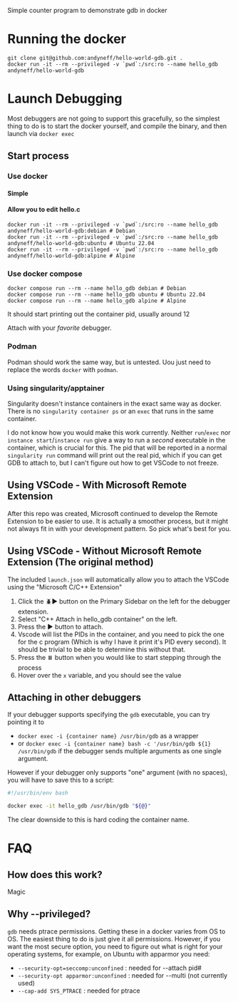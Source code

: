 Simple counter program to demonstrate gdb in docker

# Running the docker

```
git clone git@github.com:andyneff/hello-world-gdb.git .
docker run -it --rm --privileged -v `pwd`:/src:ro --name hello_gdb andyneff/hello-world-gdb
```

# Launch Debugging

Most debuggers are not going to support this gracefully, so the simplest thing to do is to
start the docker yourself, and compile the binary, and then launch via `docker exec`


## Start process

### Use docker

#### Simple

#### Allow you to edit hello.c

```
docker run -it --rm --privileged -v `pwd`:/src:ro --name hello_gdb andyneff/hello-world-gdb:debian # Debian
docker run -it --rm --privileged -v `pwd`:/src:ro --name hello_gdb andyneff/hello-world-gdb:ubuntu # Ubuntu 22.04
docker run -it --rm --privileged -v `pwd`:/src:ro --name hello_gdb andyneff/hello-world-gdb:alpine # Alpine
```

### Use docker compose

```
docker compose run --rm --name hello_gdb debian # Debian
docker compose run --rm --name hello_gdb ubuntu # Ubuntu 22.04
docker compose run --rm --name hello_gdb alpine # Alpine
```

It should start printing out the container pid, usually around 12

Attach with your *favorite* debugger.

### Podman

Podman should work the same way, but is untested. Uou just need to replace the words `docker` with `podman`.

### Using singularity/apptainer

Singularity doesn't instance containers in the exact same way as docker. There is no `singularity container ps` or an `exec` that runs in the same container.

I do not know how you would make this work currently. Neither `run`/`exec` nor `instance start`/`instance run` give a way to run a _second_ executable in the container, which is crucial for this. The pid that will be reported in a normal `singularity run` command will print out the real pid, which if you can get GDB to attach to, but I can't figure out how to get VSCode to not freeze.

## Using VSCode - With Microsoft Remote Extension

After this repo was created, Microsoft continued to develop the Remote Extension to be easier to use. It is actually a smoother process, but it might not always fit in with your development pattern. So pick what's best for you.

## Using VSCode - Without Microsoft Remote Extension (The original method)

The included `launch.json` will automatically allow you to attach the VSCode using the "Microsoft C/C++ Extension"

1. Click the 🪲▶️ button on the Primary Sidebar on the left for the debugger extension.
2. Select "C++ Attach in hello_gdb container" on the left.
3. Press the ▶️ button to attach.
4. Vscode will list the PIDs in the container, and you need to pick the one for the c program (Which is why I have it print it's PID every second). It should be trivial to be able to determine this without that.
5. Press the ⏸️ button when you would like to start stepping through the process
6. Hover over the `x` variable, and you should see the value

## Attaching in other debuggers

If your debugger supports specifying the `gdb` executable, you can try pointing it to
- `docker exec -i {container name} /usr/bin/gdb` as a wrapper
- or `docker exec -i {container name} bash -c '/usr/bin/gdb ${1} /usr/bin/gdb` if the
  debugger sends multiple arguments as one single argument.

However if your debugger only supports "one" argument (with no spaces), you will have to save this to a script:

```bash
#!/usr/bin/env bash

docker exec -it hello_gdb /usr/bin/gdb "${@}"
```

The clear downside to this is hard coding the container name.

# FAQ

## How does this work?

Magic

## Why --privileged?

`gdb` needs ptrace permissions. Getting these in a docker varies from OS to OS.
The easiest thing to do is just give it all permissions. However, if you want the
most secure option, you need to figure out what is right for your operating systems,
for example, on Ubuntu with apparmor you need:

- `--security-opt=seccomp:unconfined` : needed for --attach pid#
- `--security-opt apparmor:unconfined` : needed for --multi (not currently used)
- `--cap-add SYS_PTRACE` : needed for ptrace
